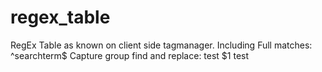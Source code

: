 # regex_table
RegEx Table as known on client side tagmanager.
Including 
    Full matches: ^searchterm$
    Capture group find and replace: test $1 test
